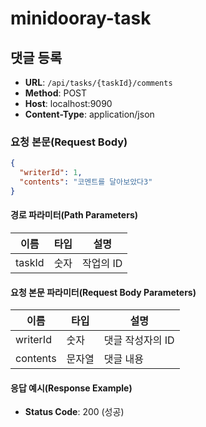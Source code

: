 # minidooray-task

## 댓글 등록

- **URL**: `/api/tasks/{taskId}/comments`
- **Method**: POST
- **Host**: localhost:9090
- **Content-Type**: application/json

### 요청 본문(Request Body)

```json
{
  "writerId": 1,
  "contents": "코멘트를 달아보았다3"
}
```

#### 경로 파라미터(Path Parameters)


| 이름       | 타입    | 설명              |
|------------|---------|-------------------|
| taskId  | 숫자   | 작업의 ID    |

#### 요청 본문 파라미터(Request Body Parameters)

| 이름       | 타입    | 설명              |
|------------|---------|-------------------|
| writerId   | 숫자    | 댓글 작성자의 ID |
| contents   | 문자열  | 댓글 내용         |

#### 응답 예시(Response Example)

- **Status Code**: 200 (성공)
